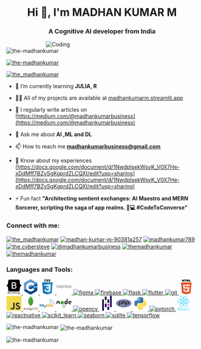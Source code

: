 <h1 align="center">Hi 👋, I'm MADHAN KUMAR M</h1>
<h3 align="center">A Cognitive AI developer from India</h3>
<img align = "right" alt = "Coding" width = "400" src = "https://www.bing.com/images/search?view=detailV2&ccid=iCjVvO%2F0&id=CE1230007B87E6F96C6F46D6180ADAB27A931688&thid=OIP.iCjVvO_0i8oK7dan-y8NvQHaHa&mediaurl=https%3A%2F%2Fi.pinimg.com%2F736x%2F2d%2F64%2F40%2F2d64407f34d62a2c85c832902a0fc2b4.jpg&exph=736&expw=736&q=e%3dmc2+formulas+images&simid=607993874566813094&form=IRPRST&ck=507330042E6ED0EC5FFA176873C9E8CB&selectedindex=0&itb=0&ajaxhist=0&ajaxserp=0&pivotparams=insightsToken%3Dccid_cwEnVHYe*cp_695A4A1D2D17A6E68E29D2EFD4434123*mid_CE359CC6F2032A911E6ABE4201BF4BE804C5D5FA*simid_608027345271608547*thid_OIP.cwEnVHYeZ0P3eFqJlrnUXAAAAA&vt=0&sim=11&iss=VSI&ajaxhist=0&ajaxserp=0">

<p align="left"> <img src="https://komarev.com/ghpvc/?username=the-madhankumar&label=Profile%20views&color=0e75b6&style=flat" alt="the-madhankumar" /> </p>

<p align="left"> <a href="https://github.com/ryo-ma/github-profile-trophy"><img src="https://github-profile-trophy.vercel.app/?username=the-madhankumar" alt="the-madhankumar" /></a> </p>

<p align="left"> <a href="https://twitter.com/the_madhankumar" target="blank"><img src="https://img.shields.io/twitter/follow/the_madhankumar?logo=twitter&style=for-the-badge" alt="the_madhankumar" /></a> </p>

- 🌱 I’m currently learning **JULIA, R**

- 👨‍💻 All of my projects are available at [madhankumarm.streamlit.app](madhankumarm.streamlit.app)

- 📝 I regularly write articles on [https://medium.com/@madhankumarbusiness](https://medium.com/@madhankumarbusiness)

- 💬 Ask me about **AI ,ML and DL**

- 📫 How to reach me **madhankumarbusiness@gmail.com**

- 📄 Know about my experiences [https://docs.google.com/document/d/1NwdpIsekWsvK_V0X7He-xDdMff7BZvSgKgprdZLCQXI/edit?usp=sharing](https://docs.google.com/document/d/1NwdpIsekWsvK_V0X7He-xDdMff7BZvSgKgprdZLCQXI/edit?usp=sharing)

- ⚡ Fun fact **"Architecting sentient exchanges: AI Maestro and MERN Sorcerer, scripting the saga of app realms. 🚀💻 #CodeToConverse"**

<h3 align="left">Connect with me:</h3>
<p align="left">
<a href="https://twitter.com/the_madhankumar" target="blank"><img align="center" src="https://raw.githubusercontent.com/rahuldkjain/github-profile-readme-generator/master/src/images/icons/Social/twitter.svg" alt="the_madhankumar" height="30" width="40" /></a>
<a href="https://linkedin.com/in/madhan-kumar-m-90381a257" target="blank"><img align="center" src="https://raw.githubusercontent.com/rahuldkjain/github-profile-readme-generator/master/src/images/icons/Social/linked-in-alt.svg" alt="madhan-kumar-m-90381a257" height="30" width="40" /></a>
<a href="https://kaggle.com/madhankumar789" target="blank"><img align="center" src="https://raw.githubusercontent.com/rahuldkjain/github-profile-readme-generator/master/src/images/icons/Social/kaggle.svg" alt="madhankumar789" height="30" width="40" /></a>
<a href="https://instagram.com/the.cybersteve" target="blank"><img align="center" src="https://raw.githubusercontent.com/rahuldkjain/github-profile-readme-generator/master/src/images/icons/Social/instagram.svg" alt="the.cybersteve" height="30" width="40" /></a>
<a href="https://medium.com/@madhankumarbusiness" target="blank"><img align="center" src="https://raw.githubusercontent.com/rahuldkjain/github-profile-readme-generator/master/src/images/icons/Social/medium.svg" alt="@madhankumarbusiness" height="30" width="40" /></a>
<a href="https://www.codechef.com/users/themadhankumar" target="blank"><img align="center" src="https://cdn.jsdelivr.net/npm/simple-icons@3.1.0/icons/codechef.svg" alt="themadhankumar" height="30" width="40" /></a>
<a href="https://www.leetcode.com/themadhankumar" target="blank"><img align="center" src="https://raw.githubusercontent.com/rahuldkjain/github-profile-readme-generator/master/src/images/icons/Social/leet-code.svg" alt="themadhankumar" height="30" width="40" /></a>
</p>

<h3 align="left">Languages and Tools:</h3>
<p align="left"> <a href="https://getbootstrap.com" target="_blank" rel="noreferrer"> <img src="https://raw.githubusercontent.com/devicons/devicon/master/icons/bootstrap/bootstrap-plain-wordmark.svg" alt="bootstrap" width="40" height="40"/> </a> <a href="https://www.w3schools.com/cpp/" target="_blank" rel="noreferrer"> <img src="https://raw.githubusercontent.com/devicons/devicon/master/icons/cplusplus/cplusplus-original.svg" alt="cplusplus" width="40" height="40"/> </a> <a href="https://www.w3schools.com/css/" target="_blank" rel="noreferrer"> <img src="https://raw.githubusercontent.com/devicons/devicon/master/icons/css3/css3-original-wordmark.svg" alt="css3" width="40" height="40"/> </a> <a href="https://expressjs.com" target="_blank" rel="noreferrer"> <img src="https://raw.githubusercontent.com/devicons/devicon/master/icons/express/express-original-wordmark.svg" alt="express" width="40" height="40"/> </a> <a href="https://www.figma.com/" target="_blank" rel="noreferrer"> <img src="https://www.vectorlogo.zone/logos/figma/figma-icon.svg" alt="figma" width="40" height="40"/> </a> <a href="https://firebase.google.com/" target="_blank" rel="noreferrer"> <img src="https://www.vectorlogo.zone/logos/firebase/firebase-icon.svg" alt="firebase" width="40" height="40"/> </a> <a href="https://flask.palletsprojects.com/" target="_blank" rel="noreferrer"> <img src="https://www.vectorlogo.zone/logos/pocoo_flask/pocoo_flask-icon.svg" alt="flask" width="40" height="40"/> </a> <a href="https://flutter.dev" target="_blank" rel="noreferrer"> <img src="https://www.vectorlogo.zone/logos/flutterio/flutterio-icon.svg" alt="flutter" width="40" height="40"/> </a> <a href="https://git-scm.com/" target="_blank" rel="noreferrer"> <img src="https://www.vectorlogo.zone/logos/git-scm/git-scm-icon.svg" alt="git" width="40" height="40"/> </a> <a href="https://www.w3.org/html/" target="_blank" rel="noreferrer"> <img src="https://raw.githubusercontent.com/devicons/devicon/master/icons/html5/html5-original-wordmark.svg" alt="html5" width="40" height="40"/> </a> <a href="https://developer.mozilla.org/en-US/docs/Web/JavaScript" target="_blank" rel="noreferrer"> <img src="https://raw.githubusercontent.com/devicons/devicon/master/icons/javascript/javascript-original.svg" alt="javascript" width="40" height="40"/> </a> <a href="https://www.mongodb.com/" target="_blank" rel="noreferrer"> <img src="https://raw.githubusercontent.com/devicons/devicon/master/icons/mongodb/mongodb-original-wordmark.svg" alt="mongodb" width="40" height="40"/> </a> <a href="https://www.mysql.com/" target="_blank" rel="noreferrer"> <img src="https://raw.githubusercontent.com/devicons/devicon/master/icons/mysql/mysql-original-wordmark.svg" alt="mysql" width="40" height="40"/> </a> <a href="https://nodejs.org" target="_blank" rel="noreferrer"> <img src="https://raw.githubusercontent.com/devicons/devicon/master/icons/nodejs/nodejs-original-wordmark.svg" alt="nodejs" width="40" height="40"/> </a> <a href="https://opencv.org/" target="_blank" rel="noreferrer"> <img src="https://www.vectorlogo.zone/logos/opencv/opencv-icon.svg" alt="opencv" width="40" height="40"/> </a> <a href="https://pandas.pydata.org/" target="_blank" rel="noreferrer"> <img src="https://raw.githubusercontent.com/devicons/devicon/2ae2a900d2f041da66e950e4d48052658d850630/icons/pandas/pandas-original.svg" alt="pandas" width="40" height="40"/> </a> <a href="https://www.php.net" target="_blank" rel="noreferrer"> <img src="https://raw.githubusercontent.com/devicons/devicon/master/icons/php/php-original.svg" alt="php" width="40" height="40"/> </a> <a href="https://www.python.org" target="_blank" rel="noreferrer"> <img src="https://raw.githubusercontent.com/devicons/devicon/master/icons/python/python-original.svg" alt="python" width="40" height="40"/> </a> <a href="https://pytorch.org/" target="_blank" rel="noreferrer"> <img src="https://www.vectorlogo.zone/logos/pytorch/pytorch-icon.svg" alt="pytorch" width="40" height="40"/> </a> <a href="https://reactjs.org/" target="_blank" rel="noreferrer"> <img src="https://raw.githubusercontent.com/devicons/devicon/master/icons/react/react-original-wordmark.svg" alt="react" width="40" height="40"/> </a> <a href="https://reactnative.dev/" target="_blank" rel="noreferrer"> <img src="https://reactnative.dev/img/header_logo.svg" alt="reactnative" width="40" height="40"/> </a> <a href="https://scikit-learn.org/" target="_blank" rel="noreferrer"> <img src="https://upload.wikimedia.org/wikipedia/commons/0/05/Scikit_learn_logo_small.svg" alt="scikit_learn" width="40" height="40"/> </a> <a href="https://seaborn.pydata.org/" target="_blank" rel="noreferrer"> <img src="https://seaborn.pydata.org/_images/logo-mark-lightbg.svg" alt="seaborn" width="40" height="40"/> </a> <a href="https://www.sqlite.org/" target="_blank" rel="noreferrer"> <img src="https://www.vectorlogo.zone/logos/sqlite/sqlite-icon.svg" alt="sqlite" width="40" height="40"/> </a> <a href="https://www.tensorflow.org" target="_blank" rel="noreferrer"> <img src="https://www.vectorlogo.zone/logos/tensorflow/tensorflow-icon.svg" alt="tensorflow" width="40" height="40"/> </a> </p>

<p><img align="left" src="https://github-readme-stats.vercel.app/api/top-langs?username=the-madhankumar&show_icons=true&locale=en&layout=compact" alt="the-madhankumar" /></p>

<p>&nbsp;<img align="center" src="https://github-readme-stats.vercel.app/api?username=the-madhankumar&show_icons=true&locale=en" alt="the-madhankumar" /></p>

<p><img align="center" src="https://github-readme-streak-stats.herokuapp.com/?user=the-madhankumar&" alt="the-madhankumar" /></p>
